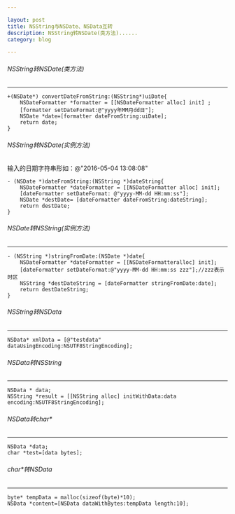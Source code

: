 ```yaml
---

layout: post
title: NSString与NSDate、NSData互转
description: NSString转NSDate(类方法)......
category: blog

---
```

###### NSString转NSDate(类方法)
___
    +(NSDate*) convertDateFromString:(NSString*)uiDate{
        NSDateFormatter *formatter = [[NSDateFormatter alloc] init] ;
        [formatter setDateFormat:@"yyyy年MM月dd日"];
        NSDate *date=[formatter dateFromString:uiDate];
        return date;
    }

###### NSString转NSDate(实例方法)
输入的日期字符串形如：@"2016-05-04 13:08:08"  

    - (NSDate *)dateFromString:(NSString *)dateString{
        NSDateFormatter *dateFormatter = [[NSDateFormatter alloc] init];
        [dateFormatter setDateFormat: @"yyyy-MM-dd HH:mm:ss"]; 
        NSDate *destDate= [dateFormatter dateFromString:dateString];
        return destDate;
    }

###### NSDate转NSString(实例方法)
___
    - (NSString *)stringFromDate:(NSDate *)date{
        NSDateFormatter *dateFormatter = [[NSDateFormatteralloc] init]; 
        [dateFormatter setDateFormat:@"yyyy-MM-dd HH:mm:ss zzz"];//zzz表示时区
        NSString *destDateString = [dateFormatter stringFromDate:date];
        return destDateString;
    }

###### NSString转NSData
___
    NSData* xmlData = [@"testdata" dataUsingEncoding:NSUTF8StringEncoding];

###### NSData转NSString 
___
    NSData * data; 
    NSString *result = [[NSString alloc] initWithData:data  encoding:NSUTF8StringEncoding];

###### NSData转char*
___
    NSData *data; 
    char *test=[data bytes];

###### char*转NSData
___
    byte* tempData = malloc(sizeof(byte)*10); 
    NSData *content=[NSData dataWithBytes:tempData length:10];

